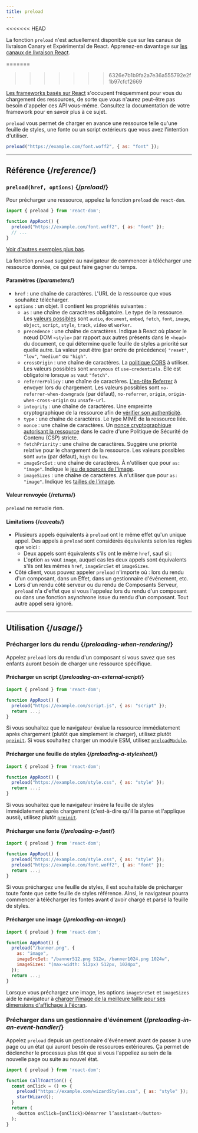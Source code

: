 ```yaml
---
title: preload
---
```


<<<<<<< HEAD
<Canary>

La fonction `preload` n'est actuellement disponible que sur les canaux de livraison Canary et Expérimental de React. Apprenez-en davantage sur [les canaux de livraison React](/community/versioning-policy#all-release-channels).

</Canary>

=======
>>>>>>> 6326e7b1b9fa2a7e36a555792e2f1b97cfcf2669
<Note>

[Les frameworks basés sur React](/learn/start-a-new-react-project) s'occupent fréquemment pour vous du chargement des ressources, de sorte que vous n'aurez peut-être pas besoin d'appeler ces API vous-même.  Consultez la documentation de votre framework pour en savoir plus à ce sujet.

</Note>

<Intro>

`preload` vous permet de charger en avance une ressource telle qu'une feuille de styles, une fonte ou un script extérieurs que vous avez l'intention d'utiliser.

```js
preload("https://example.com/font.woff2", { as: "font" });
```

</Intro>

<InlineToc />

---

## Référence {/*reference*/}

### `preload(href, options)` {/*preload*/}

Pour précharger une ressource, appelez la fonction `preload` de `react-dom`.

```js
import { preload } from 'react-dom';

function AppRoot() {
  preload("https://example.com/font.woff2", { as: "font" });
  // ...
}

```

[Voir d'autres exemples plus bas](#usage).

La fonction `preload` suggère au navigateur de commencer à télécharger une ressource donnée, ce qui peut faire gagner du temps.

#### Paramètres {/*parameters*/}

* `href` : une chaîne de caractères. L'URL de la ressource que vous souhaitez télécharger.
* `options` : un objet. Il contient les propriétés suivantes :
  *  `as` : une chaîne de caractères obligatoire. Le type de la ressource. Les [valeurs possibles](https://developer.mozilla.org/en-US/docs/Web/HTML/Element/link#as) sont `audio`, `document`, `embed`, `fetch`, `font`, `image`, `object`, `script`, `style`, `track`, `video` et `worker`.
  * `precedence` : une chaîne de caractères. Indique à React où placer le nœud DOM `<style>` par rapport aux autres présents dans le `<head>` du document, ce qui détermine quelle feuille de styles a priorité sur quelle autre. La valeur peut être (par ordre de précédence) `"reset"`, `"low"`, `"medium"` ou `"high"`.
  *  `crossOrigin` : une chaîne de caractères. La [politique CORS](https://developer.mozilla.org/fr/docs/Web/HTML/Attributes/crossorigin) à utiliser. Les valeurs possibles sont `anonymous` et `use-credentials`.  Elle est obligatoire lorsque `as` vaut `"fetch"`.
  *  `referrerPolicy` : une chaîne de caractères. [L'en-tête Referrer](https://developer.mozilla.org/fr/docs/Web/HTML/Element/link#referrerpolicy) à envoyer lors du chargement. Les valeurs possibles sont `no-referrer-when-downgrade` (par défaut), `no-referrer`, `origin`, `origin-when-cross-origin` ou `unsafe-url`.
  * `integrity` : une chaîne de caractères. Une empreinte cryptographique de la ressource afin de [vérifier son authenticité](https://developer.mozilla.org/fr/docs/Web/Security/Subresource_Integrity).
  * `type` : une chaîne de caractères. Le type MIME de la ressource liée.
  * `nonce` : une chaîne de caractères. Un [nonce cryptographique autorisant la ressource](https://developer.mozilla.org/fr/docs/Web/HTML/Global_attributes/nonce) dans le cadre d'une Politique de Sécurité de Contenu (CSP) stricte.
  * `fetchPriority` : une chaîne de caractères. Suggère une priorité relative pour le chargement de la ressource. Les valeurs possibles sont `auto` (par défaut), `high` ou `low`.
  *  `imageSrcSet` : une chaîne de caractères. À n'utiliser que pour `as: "image"`. Indique le [jeu de sources de l'image](https://developer.mozilla.org/fr/docs/Learn/HTML/Multimedia_and_embedding/Responsive_images).
  *  `imageSizes` : une chaîne de caractères. À n'utiliser que pour `as: "image"`. Indique les [tailles de l'image](https://developer.mozilla.org/fr/docs/Learn/HTML/Multimedia_and_embedding/Responsive_images).

#### Valeur renvoyée {/*returns*/}

`preload` ne renvoie rien.

#### Limitations {/*caveats*/}

* Plusieurs appels équivalents à `preload` ont le même effet qu'un unique appel. Des appels à `preload` sont considérés équivalents selon les règles que voici :
  * Deux appels sont équivalents s'ils ont le même `href`, sauf si :
  * L'option `as` vaut `image`, auquel cas les deux appels sont équivalents s'ils ont les mêmes `href`, `imageSrcSet` et `imageSizes`.
* Côté client, vous pouvez appeler `preload` n'importe où : lors du rendu d'un composant, dans un Effet, dans un gestionnaire d'événement, etc.
* Lors d'un rendu côté serveur ou du rendu de Composants Serveur, `preload` n'a d'effet que si vous l'appelez lors du rendu d'un composant ou dans une fonction asynchrone issue du rendu d'un composant.  Tout autre appel sera ignoré.

---

## Utilisation {/*usage*/}

### Précharger lors du rendu {/*preloading-when-rendering*/}

Appelez `preload` lors du rendu d'un composant si vous savez que ses enfants auront besoin de charger une ressource spécifique.

<Recipes titleText="Exemples de préchargement">

#### Précharger un script {/*preloading-an-external-script*/}

```js
import { preload } from 'react-dom';

function AppRoot() {
  preload("https://example.com/script.js", { as: "script" });
  return ...;
}
```

Si vous souhaitez que le navigateur évalue la ressource immédiatement après chargement (plutôt que simplement le charger), utilisez plutôt [`preinit`](/reference/react-dom/preinit). Si vous souhaitez charger un module ESM, utilisez [`preloadModule`](/reference/react-dom/preloadModule).

<Solution />

#### Précharger une feuille de styles {/*preloading-a-stylesheet*/}

```js
import { preload } from 'react-dom';

function AppRoot() {
  preload("https://example.com/style.css", { as: "style" });
  return ...;
}
```

Si vous souhaitez que le navigateur insère la feuille de styles immédiatement après chargement (c'est-à-dire qu'il la parse et l'applique aussi), utilisez plutôt [`preinit`](/reference/react-dom/preinit).

<Solution />

#### Précharger une fonte {/*preloading-a-font*/}

```js
import { preload } from 'react-dom';

function AppRoot() {
  preload("https://example.com/style.css", { as: "style" });
  preload("https://example.com/font.woff2", { as: "font" });
  return ...;
}
```

Si vous préchargez une feuille de styles, il est souhaitable de précharger toute fonte que cette feuille de styles référence.  Ainsi, le navigateur pourra commencer à télécharger les fontes avant d'avoir chargé et parsé la feuille de styles.

<Solution />

#### Précharger une image {/*preloading-an-image*/}

```js
import { preload } from 'react-dom';

function AppRoot() {
  preload("/banner.png", {
    as: "image",
    imageSrcSet: "/banner512.png 512w, /banner1024.png 1024w",
    imageSizes: "(max-width: 512px) 512px, 1024px",
  });
  return ...;
}
```

Lorsque vous préchargez une image, les options `imageSrcSet` et `imageSizes` aide le navigateur à [charger l'image de la meilleure taille pour ses dimensions d'affichage à l'écran](https://developer.mozilla.org/fr/docs/Learn/HTML/Multimedia_and_embedding/Responsive_images).

<Solution />

</Recipes>

### Précharger dans un gestionnaire d'événement {/*preloading-in-an-event-handler*/}

Appelez `preload` depuis un gestionnaire d'événement avant de passer à une page ou un état qui auront besoin de ressources extérieures.  Ça permet de déclencher le processus plus tôt que si vous l'appeliez au sein de la nouvelle page ou suite au nouvel état.

```js
import { preload } from 'react-dom';

function CallToAction() {
  const onClick = () => {
    preload("https://example.com/wizardStyles.css", { as: "style" });
    startWizard();
  }
  return (
    <button onClick={onClick}>Démarrer l’assistant</button>
  );
}
```
